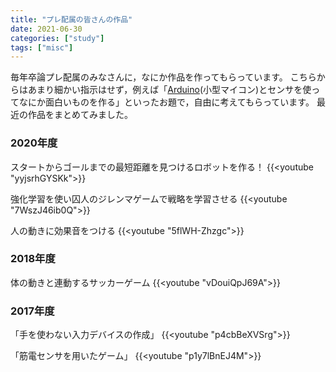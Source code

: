 ```yaml
---
title: "プレ配属の皆さんの作品"
date: 2021-06-30
categories: ["study"]
tags: ["misc"]
---
```


毎年卒論プレ配属のみなさんに，なにか作品を作ってもらっています。
こちらからはあまり細かい指示はせず，例えば「[Arduino](https://www.arduino.cc/)(小型マイコン)とセンサを使ってなにか面白いものを作る」といったお題で，自由に考えてもらっています。
最近の作品をまとめてみました。

<!--more-->

### 2020年度
スタートからゴールまでの最短距離を見つけるロボットを作る！
{{<youtube "yyjsrhGYSKk">}}

強化学習を使い囚人のジレンマゲームで戦略を学習させる
{{<youtube "7WszJ46ib0Q">}}

人の動きに効果音をつける
{{<youtube "5flWH-Zhzgc">}}



### 2018年度

体の動きと連動するサッカーゲーム
{{<youtube "vDouiQpJ69A">}}


### 2017年度

「手を使わない入力デバイスの作成」
{{<youtube "p4cbBeXVSrg">}}

「筋電センサを用いたゲーム」
{{<youtube "p1y7lBnEJ4M">}}

